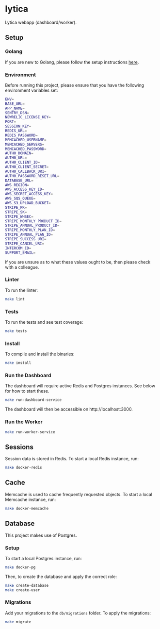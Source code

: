 # lytica

Lytica webapp (dashboard/worker).

## Setup

### Golang

If you are new to Golang, please follow the setup instructions [here](https://golang.org/doc/install).

### Environment

Before running this project, please ensure that you have the following environment variables set:

```bash
ENV=
BASE_URL=
APP_NAME=
SENTRY_DSN=
NEWRELIC_LICENSE_KEY=
PORT=
SESSION_KEY=
REDIS_URL=
REDIS_PASSWORD=
MEMCACHED_USERNAME=
MEMCACHED_SERVERS=
MEMCACHED_PASSWORD=
AUTH0_DOMAIN=
AUTH0_URL=
AUTH0_CLIENT_ID=
AUTH0_CLIENT_SECRET=
AUTH0_CALLBACK_URI=
AUTH0_PASSWORD_RESET_URL=
DATABASE_URL=
AWS_REGION=
AWS_ACCESS_KEY_ID=
AWS_SECRET_ACCESS_KEY=
AWS_SQS_QUEUE=
AWS_S3_UPLOAD_BUCKET=
STRIPE_PK=
STRIPE_SK=
STRIPE_WHSEC=
STRIPE_MONTHLY_PRODUCT_ID=
STRIPE_ANNUAL_PRODUCT_ID=
STRIPE_MONTHLY_PLAN_ID=
STRIPE_ANNUAL_PLAN_ID=
STRIPE_SUCCESS_URI=
STRIPE_CANCEL_URI=
INTERCOM_ID=
SUPPORT_EMAIL=
```

If you are unsure as to what these values ought to be, then please check with a colleague.

### Linter

To run the linter:

```bash
make lint
```

### Tests

To run the tests and see test coverage:

```bash
make tests
```

### Install

To compile and install the binaries:

```bash
make install
```

### Run the Dashboard

The dashboard will require active Redis and Postgres instances. See below for how to start these. 

```bash
make run-dashboard-service
```

The dashboard will then be accessible on http://localhost:3000.

### Run the Worker

```bash
make run-worker-service
```

## Sessions

Session data is stored in Redis. To start a local Redis instance, run:

```bash
make docker-redis
```

## Cache

Memcache is used to cache frequently requested objects. To start a local Memcache instance, run:

```bash
make docker-memcache
```

## Database

This project makes use of Postgres.

### Setup

To start a local Postgres instance, run:

```bash
make docker-pg
```

Then, to create the database and apply the correct role:

```bash
make create-database
make create-user
```

### Migrations

Add your migrations to the `db/migrations` folder. To apply the migrations:

```bash
make migrate
```

